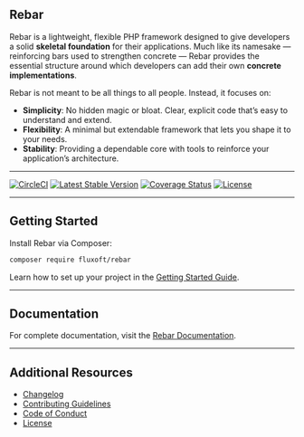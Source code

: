 ## Rebar

Rebar is a lightweight, flexible PHP framework designed to give developers a solid **skeletal foundation** for their applications. Much like its namesake — reinforcing bars used to strengthen concrete — Rebar provides the essential structure around which developers can add their own **concrete implementations**.

Rebar is not meant to be all things to all people. Instead, it focuses on:
- **Simplicity**: No hidden magic or bloat. Clear, explicit code that’s easy to understand and extend.
- **Flexibility**: A minimal but extendable framework that lets you shape it to your needs.
- **Stability**: Providing a dependable core with tools to reinforce your application’s architecture.

---

[![CircleCI](https://dl.circleci.com/status-badge/img/gh/fluxoft/rebar/tree/master.svg?style=svg)](https://dl.circleci.com/status-badge/redirect/gh/fluxoft/rebar/tree/master)
[![Latest Stable Version](https://poser.pugx.org/fluxoft/rebar/v/stable)](https://packagist.org/packages/fluxoft/rebar)
[![Coverage Status](https://coveralls.io/repos/github/fluxoft/rebar/badge.svg)](https://coveralls.io/github/fluxoft/rebar)
[![License](https://poser.pugx.org/fluxoft/rebar/license)](https://packagist.org/packages/fluxoft/rebar)

---

## Getting Started

Install Rebar via Composer:

```bash
composer require fluxoft/rebar
```

Learn how to set up your project in the [Getting Started Guide](docs/1.x/getting-started.md).

---

## Documentation

For complete documentation, visit the [Rebar Documentation](docs/1.x/README.md).

---

## Additional Resources

- [Changelog](CHANGELOG.md)
- [Contributing Guidelines](CONTRIBUTING.md)
- [Code of Conduct](CODE_OF_CONDUCT.md)
- [License](LICENSE.md)
